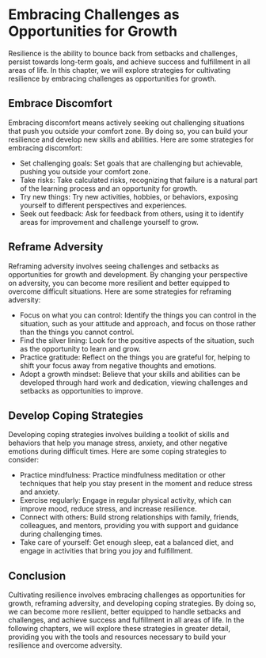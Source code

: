 Embracing Challenges as Opportunities for Growth
==================================================================================

Resilience is the ability to bounce back from setbacks and challenges, persist towards long-term goals, and achieve success and fulfillment in all areas of life. In this chapter, we will explore strategies for cultivating resilience by embracing challenges as opportunities for growth.

Embrace Discomfort
------------------

Embracing discomfort means actively seeking out challenging situations that push you outside your comfort zone. By doing so, you can build your resilience and develop new skills and abilities. Here are some strategies for embracing discomfort:

* Set challenging goals: Set goals that are challenging but achievable, pushing you outside your comfort zone.
* Take risks: Take calculated risks, recognizing that failure is a natural part of the learning process and an opportunity for growth.
* Try new things: Try new activities, hobbies, or behaviors, exposing yourself to different perspectives and experiences.
* Seek out feedback: Ask for feedback from others, using it to identify areas for improvement and challenge yourself to grow.

Reframe Adversity
-----------------

Reframing adversity involves seeing challenges and setbacks as opportunities for growth and development. By changing your perspective on adversity, you can become more resilient and better equipped to overcome difficult situations. Here are some strategies for reframing adversity:

* Focus on what you can control: Identify the things you can control in the situation, such as your attitude and approach, and focus on those rather than the things you cannot control.
* Find the silver lining: Look for the positive aspects of the situation, such as the opportunity to learn and grow.
* Practice gratitude: Reflect on the things you are grateful for, helping to shift your focus away from negative thoughts and emotions.
* Adopt a growth mindset: Believe that your skills and abilities can be developed through hard work and dedication, viewing challenges and setbacks as opportunities to improve.

Develop Coping Strategies
-------------------------

Developing coping strategies involves building a toolkit of skills and behaviors that help you manage stress, anxiety, and other negative emotions during difficult times. Here are some coping strategies to consider:

* Practice mindfulness: Practice mindfulness meditation or other techniques that help you stay present in the moment and reduce stress and anxiety.
* Exercise regularly: Engage in regular physical activity, which can improve mood, reduce stress, and increase resilience.
* Connect with others: Build strong relationships with family, friends, colleagues, and mentors, providing you with support and guidance during challenging times.
* Take care of yourself: Get enough sleep, eat a balanced diet, and engage in activities that bring you joy and fulfillment.

Conclusion
----------

Cultivating resilience involves embracing challenges as opportunities for growth, reframing adversity, and developing coping strategies. By doing so, we can become more resilient, better equipped to handle setbacks and challenges, and achieve success and fulfillment in all areas of life. In the following chapters, we will explore these strategies in greater detail, providing you with the tools and resources necessary to build your resilience and overcome adversity.
